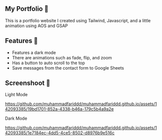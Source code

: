 My Portfolio 📌
---
This is a portfolio website I created using Tailwind, Javascript, and a little animation using AOS and GSAP

Features 🌟
---
* Features a dark mode 
* There are animations such as fade, flip, and zoom 
* Has a button to auto scroll to the top 
* Save messages from the contact form to Google Sheets 
 

Screenshoot 📸
---
Light Mode

https://github.com/muhammadfariddd/muhammadfariddd.github.io/assets/142093385/19bd1701-852a-4338-b46a-179c5b4a9a2e


Dark Mode

https://github.com/muhammadfariddd/muhammadfariddd.github.io/assets/142093385/1e7184ec-4dd5-4ce5-8502-d8976b9e516c








